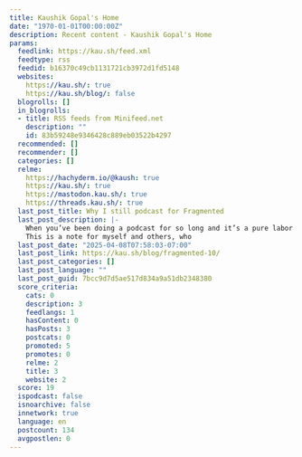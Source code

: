 ```yaml
---
title: Kaushik Gopal's Home
date: "1970-01-01T00:00:00Z"
description: Recent content - Kaushik Gopal's Home
params:
  feedlink: https://kau.sh/feed.xml
  feedtype: rss
  feedid: b16370c49cb1131721cb3972d1fd5148
  websites:
    https://kau.sh/: true
    https://kau.sh/blog/: false
  blogrolls: []
  in_blogrolls:
  - title: RSS feeds from Minifeed.net
    description: ""
    id: 83b59248e9346428c889eb03522b4297
  recommended: []
  recommender: []
  categories: []
  relme:
    https://hachyderm.io/@kaush: true
    https://kau.sh/: true
    https://mastodon.kau.sh/: true
    https://threads.kau.sh/: true
  last_post_title: Why I still podcast for Fragmented
  last_post_description: |-
    When you’ve been doing a podcast for so long and it’s a pure labor of love –time and again– you start to ask yourself: why am I doing this again?
    This is a note for myself and others, who
  last_post_date: "2025-04-08T07:58:03-07:00"
  last_post_link: https://kau.sh/blog/fragmented-10/
  last_post_categories: []
  last_post_language: ""
  last_post_guid: 7bcc9d7d5ae517d834a9a51db2348380
  score_criteria:
    cats: 0
    description: 3
    feedlangs: 1
    hasContent: 0
    hasPosts: 3
    postcats: 0
    promoted: 5
    promotes: 0
    relme: 2
    title: 3
    website: 2
  score: 19
  ispodcast: false
  isnoarchive: false
  innetwork: true
  language: en
  postcount: 134
  avgpostlen: 0
---
```

